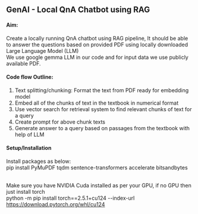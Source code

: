 ## GenAI - Local QnA Chatbot using RAG

#### Aim:
Create a locally running QnA chatbot using RAG pipeline, It should be able to answer the questions based on provided PDF using locally downloaded Large Language Model (LLM)<br>
We use google gemma LLM in our code and for input data we use publicly available PDF.


#### Code flow Outline:

1. Text splitting/chunking: Format the text from PDF ready for embedding model<br>
2. Embed all of the chunks of text in the textbook in numerical format<br>
3. Use vector search for retrieval system to find relevant chunks of text for a query<br>
4. Create prompt for above chunk texts<br>
5. Generate answer to a query based on passages from the textbook with help of LLM<br>


#### Setup/Installation

Install packages as below:<br>
pip install PyMuPDF tqdm sentence-transformers accelerate bitsandbytes 

<br>Make sure you have NVIDIA Cuda installed as per your GPU, if no GPU then just install torch<br>
python -m pip install torch==2.5.1+cu124 --index-url https://download.pytorch.org/whl/cu124
